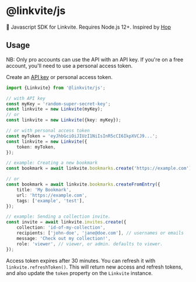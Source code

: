 # @linkvite/js

🤠 Javascript SDK for Linkvite. Requires Node.js 12+. Inspired by [Hop](https://github.com/hopinc/js)

## Usage

NB: Only pro accounts can use the API with an API key. If you're on a free account, you'll need to use a personal access token.

Create an [API key](https://docs.linkvite.io/reference/api-key) or personal access token.

```ts
import {Linkvite} from '@linkvite/js';

// with API key
const myKey = 'random-super-secret-key';
const linkvite = new Linkvite(myKey);
// or
const linkvite = new Linkvite({key: myKey});

// or with personal access token
const myToken = 'eyJhbGciOiJIUzI1NiIsInR5cCI6IkpXVCJ9...';
const linkvite = new Linkvite({
	token: myToken,
});

// example: Creating a new bookmark
const bookmark = await linkvite.bookmarks.create('https://example.com');

// or
const bookmark = await linkvite.bookmarks.createFromEntry({
	title: 'My Bookmark',
	url: 'https://example.com',
	tags: ['example', 'test'],
});

// example: Sending a collection invite.
const invite = await linkvite.invites.create({
	collection: 'id-of-my-collection',
	recipients: ['john-doe', 'jane@doe.com'], // usernames or emails
	message: 'Check out my collection!',
	role: 'viewer', // viewer, or admin. defaults to viewer.
});
```

Access token expires after 30 minutes. You can refresh it with `linkvite.refreshToken()`. This will return new access and refresh tokens, and also update the `token` property on the `Linkvite` instance.
